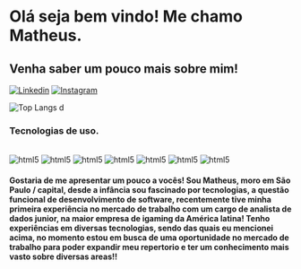 
# Olá seja bem vindo! Me chamo Matheus.
## Venha saber um pouco mais sobre mim!

[![Linkedin](https://img.shields.io/badge/LinkedIn-0077B5?style=for-the-badge&logo=linkedin&logoColor=white)](https://www.linkedin.com/in/matheus-oliveira-5779721a6/)
[![Instagram](https://img.shields.io/badge/Instagram-E4405F?style=for-the-badge&logo=instagram&logoColor=white)](https://www.instagram.com/math_szx/)   

![Top Langs](https://github-readme-stats.vercel.app/api/top-langs/?username=MatheuszOL&layout=donut) d


### Tecnologias de uso.

<div style="display: inline_block"><br/>
    <img alt="html5" src="https://img.shields.io/badge/HTML5-E34F26?style=for-the-badge&logo=html5&logoColor=white" />
    <img alt="html5" src="https://img.shields.io/badge/CSS3-1572B6?style=for-the-badge&logo=css3&logoColor=white" />
    <img alt="html5" src="https://img.shields.io/badge/Python-14354C?style=for-the-badge&logo=python&logoColor=white" />
    <img alt="html5" src="https://img.shields.io/badge/TypeScript-007ACC?style=for-the-badge&logo=typescript&logoColor=white" />
    <img alt="html5" src="https://img.shields.io/badge/Django-092E20?style=for-the-badge&logo=django&logoColor=white" />
    <img alt="html5" src="https://img.shields.io/badge/MySQL-00000F?style=for-the-badge&logo=mysql&logoColor=white" />
    <img alt="html5" src="https://img.shields.io/badge/JavaScript-323330?style=for-the-badge&logo=javascript&logoColor=F7DF1E" />
</div>

#### Gostaria de me apresentar um pouco a vocês! Sou Matheus, moro em São Paulo / capital, desde a infância sou fascinado por tecnologias, a questão funcional de desenvolvimento de software, recentemente tive minha primeira experiência no mercado de trabalho com um cargo de analista de dados junior, na maior empresa de igaming da América latina! Tenho experiências em diversas tecnologias, sendo das quais eu mencionei acima, no momento estou em busca de uma oportunidade no mercado de trabalho para poder expandir meu repertorio e ter um conhecimento mais vasto sobre diversas areas!!
